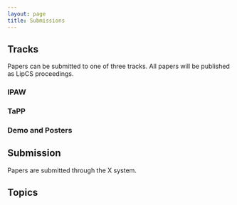 ```yaml
---
layout: page
title: Submissions
---
```


## Tracks

Papers can be submitted to one of three tracks. All papers will be published as LipCS proceedings.

### IPAW

### TaPP

### Demo and Posters

## Submission

Papers are submitted through the X system.

## Topics
